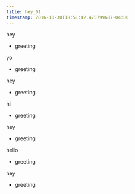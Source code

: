 ```yaml
---
title: hey_01
timestamp: 2016-10-30T18:51:42.475799687-04:00
---
```


hey
* greeting

yo
* greeting

hey
* greeting

hi
* greeting

hey
* greeting

hello
* greeting

hey
* greeting
